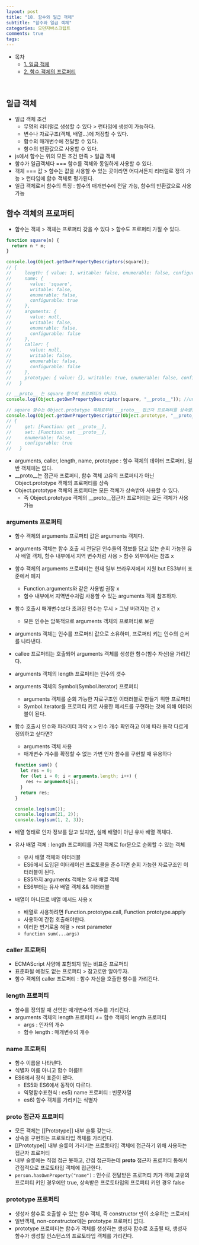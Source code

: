 ```yaml
---
layout: post
title: "18. 함수와 일급 객체"
subtitle: "함수와 일급 객체"
categories: 모던자바스크립트
comments: true
tags: 
---
```


- 목차
  - [1. 일급 객체](#)
  - [2. 함수 객체의 프로퍼티](#)

<br>

## 일급 객체

- 일급 객체 조건
    - 무명의 리터럴로 생성할 수 있다 > 런타임에 생성이 가능하다.
    - 변수나 자료구조(객체, 배열...)에 저장할 수 있다.
    - 함수의 매개변수에 전달할 수 있다.
    - 함수의 반환값으로 사용할 수 있다.
- js에서 함수는 위의 모든 조건 만족 > 일급 객체
- 함수가 일급객체다 === 함수를 객체와 동일하게 사용할 수 있다.
- 객체 === 값 > 함수는 값을 사용할 수 있는 곳이라면 어디서든지 리터럴로 정의 가능 > 런타임에 함수 객체로 평가된다.
- 일급 객체로서 함수의 특징 : 함수의 매개변수에 전달 가능, 함수의 반환값으로 사용 가능

## 함수 객체의 프로퍼티

- 함수는 객체 > 객체는 프로퍼티 갖을 수 있다 > 함수도 프로퍼티 가질 수 있다.

```jsx
function square(n) {
  return n * m;
}

console.log(Object.getOwnPropertyDescriptors(square));
// {
//     length: { value: 1, writable: false, enumerable: false, configurable: true },
//     name: {
//       value: 'square',
//       writable: false,
//       enumerable: false,
//       configurable: true
//     },
//     arguments: {
//       value: null,
//       writable: false,
//       enumerable: false,
//       configurable: false
//     },
//     caller: {
//       value: null,
//       writable: false,
//       enumerable: false,
//       configurable: false
//     },
//     prototype: { value: {}, writable: true, enumerable: false, configurable: false }
//   }

// __proto__ 는 square 함수의 프로퍼티가 아니다.
console.log(Object.getOwnPropertyDescriptor(square, "__proto__")); //undefined

// square 함수는 Object.prototype 객체로부터 __proto__ 접근자 프로퍼티를 상속받는다.
console.log(Object.getOwnPropertyDescriptor(Object.prototype, "__proto__"));
// {
//     get: [Function: get __proto__],
//     set: [Function: set __proto__],
//     enumerable: false,
//     configurable: true
//   }
```

- arguments, caller, length, name, prototype : 함수 객체의 데이터 프로퍼티, 일반 객체에는 없다.
- __proto__는 접근자 프로퍼티, 함수 객체 고유의 프로퍼티가 아닌 Object.prototype 객체의 프로퍼티를 상속
- Object.prototype 객체의 프로퍼티는 모든 객체가 상속받아 사용할 수 있다.
    - 즉 Object.prototype 객체의 __proto__접근자 프로퍼티는 모든 객체가 사용 가능
    

### arguments 프로퍼티

- 함수 객체의 arguments 프로퍼티 값은 arguments 객체다.
- arguments 객체는 함수 호출 시 전달된 인수들의 정보를 담고 있는 순회 가능한 유사 배열 객체, 함수 내부에서 지역 변수처럼 사용 > 함수 외부에서는 참조 x
- 함수 객체의 arguments 프로퍼티는 현재 일부 브라우저에서 지원 but ES3부터 표준에서 폐지
    - Function.arguments와 같은 사용법 권장 x
    - 함수 내부에서 지역변수처럼 사용할 수 있는 arguments 객체 참조하자.
- 함수 호출시 매개변수보다 초과된 인수는 무시 > 그냥 버려지는 건 x
    - 모든 인수는 암묵적으로 arguments 객체의 프로퍼티로 보관
- arguments 객체는 인수를 프로퍼티 값으로 소유하며, 프로퍼티 키는 인수의 순서를 나타낸다.
- callee 프로퍼티는 호출되어 arguments 객체를 생성한 함수(함수 자신)을 가리킨다.
- arguments 객체의 length 프로퍼티는 인수의 갯수
- arguments 객체의 Symbol(Symbol.iterator) 프로퍼티
    - arguments 객체를 순회 가능한 자료구조인 이터러블로 만들기 위한 프로퍼티
    - Symbol.iterator를 프로퍼티 키로 사용한 메서드를 구현하는 것에 의해 이터러블이 된다.
- 함수 호출시 인수와 파라미터 파악 x > 인수 개수 확인하고 이에 따라 동작 다르게 정의하고 싶다면?
    - arguments 객체 사용
    - 매개변수 개수를 확정할 수 없는 가변 인자 함수를 구현할 때 유용하다
    
    ```jsx
    function sum() {
      let res = 0;
      for (let i = 0; i < arguments.length; i++) {
        res += arguments[i];
      }
      return res;
    }
    
    console.log(sum());
    console.log(sum(21, 2));
    console.log(sum(1, 2, 3));
    ```
    
- 배열 형태로 인자 정보를 담고 있지만, 실제 배열이 아닌 유사 배열 객체다.
- 유사 배열 객체 : length 프로퍼티를 가진 객체로 for문으로 순회할 수 있는 객체
    - 유사 배열 객체와 이터러블
    - ES6에서 도입된 이터레이션 프로토콜을 준수하면 순회 가능한 자료구조인 이터러블이 된다.
    - ES5까지 arguments 객체는 유사 배열 객체
    - ES6부터는 유사 배열 객체  && 이터러블
- 배열이 아니므로 배열 메서드 사용 x
    - 배열로 사용하려면 Function.prototype.call, Function.prototype.apply
    - 사용하여 간접 호출해야한다.
    - 이러한 번거로움 해결 > rest parameter
    - `function sum(...args)`

### caller 프로퍼티

- ECMAScript 사양에 포함되지 않는 비표준 프로퍼티
- 표준화될 예정도 없는 프로퍼티 > 참고로만 알아두자.
- 함수 객체의 caller 프로퍼티 : 함수 자신을 호출한 함수를 가리킨다.

### length 프로퍼티

- 함수를 정의할 때 선언한 매개변수의 개수를 가리킨다.
- arguments 객체의 length 프로퍼티 ≠= 함수 객체의 length 프로퍼티
    - args : 인자의 개수
    - 함수 length : 매개변수의 개수
    

### name 프로퍼티

- 함수 이름을 나타낸다.
- 식별자 이름 아니고 함수 이름!!!
- ES6에서 정식 표준이 됐다.
    - ES5와 ES6에서 동작이 다르다.
    - 익명함수표현식 : es5) name 프로퍼티 : 빈문자열
    - es6) 함수 객체를 가리키는 식별자
    

### __proto__ 접근자 프로퍼티

- 모든 객체는 [[Prototype]] 내부 슬롯 갖는다.
- 상속을 구현하는 프로토타입 객체를 가리킨다.
- [[Prototype]] 내부 슬롯이 가리키는 프로토타입 객체에 접근하기 위해 사용하는 접근자 프로퍼티
- 내부 슬롯에는 직접 접근 못하고, 간접 접근하는데 __proto__ 접근자 프로퍼티 통해서 간접적으로 프로토타입 객체에 접근한다.
- `person.hasOwnProperty("name")` : 인수로 전달받은 프로퍼티 키가 객체 고유의 프로퍼티 키인 경우에만 true, 상속받은 프로토타입의 프로퍼티 키인 경우 false

### prototype 프로퍼티

- 생성자 함수로 호출할 수 있는 함수 객체, 즉 constructor 만이 소유하는 프로퍼티
- 일반객체, non-constructor에는 prototype 프로퍼티 없다.
- prototype 프로퍼티는 함수가 객체를 생성하는 생성자 함수로 호출될 때, 생성자 함수가 생성할 인스턴스의 프로토타입 객체를 가리킨다.